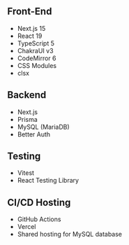 ## Front-End

- Next.js 15
- React 19
- TypeScript 5
- ChakraUI v3
- CodeMirror 6
- CSS Modules
- clsx

## Backend

- Next.js
- Prisma
- MySQL (MariaDB)
- Better Auth

## Testing

- Vitest
- React Testing Library

## CI/CD Hosting

- GitHub Actions
- Vercel
- Shared hosting for MySQL database
